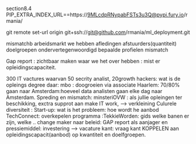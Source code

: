 section8.4
PIP_EXTRA_INDEX_URL==https://9MLcdpRNypabFSTs3u3Q@pypi.fury.io/rmania/



git remote set-url origin git+ssh://git@github.com/rmania/ml_deployment.git

mismatchb arbeidsmarkt 
we hebben afledingen afstuurders(quantiteit)
doelgroepen ondervertegenwoordigd
bepaalde profielen mismatch

Gap report : 
zichtbaar maken waar we het over hebben : mist er opleidingscapaciteit.

300 IT vactures waarvan 50 secrity analist, 20growth hackers: wat is de opleings degree daar: mbo : doogroeien via associate
Haarlem: 70/80% gaan naar Amsterdam:hoeveel data analisten gaan elke dag naar Amsterdam. Spreding en mismatch: minsteriOVW : als jullie opleingen ter beschikking, exctra supprot aan make IT work, --> verkleining 
Culurele diversiteit : Start-up: wat is het probleem: hoe wordt he aanbod
TechConnect: overkepelen programma :TekkieWorden: gids welke banen er zijn, welke .. change maker naar beleid: GAP report als aanjager en pressiemiddel: investering --> 
vacature kant: vraag kant KOPPELEN aan opleidingscapacit(aanbod) op kwantiteit en doelfgroepen.
